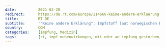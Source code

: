 ```yaml
---
date:          2021-03-20
redirect:      https://de.rt.com/europa/114660-keine-andere-erklaerung-impfstoff-laut-norwegischen-experten-fuer-blutgerinnsel-verantwortlich/
title:         RT DE
subtitle:      '"Keine andere Erklärung": Impfstoff laut norwegischen Experten für Blutgerinnsel verantwortlich'
country:       COM
categories:    [Impfung, Medizin]
tags:          [rt, impf-nebenwirkungen, mit oder an impfung gestorben, blutgerinnungsstörungen, astrazeneca]
---
```

